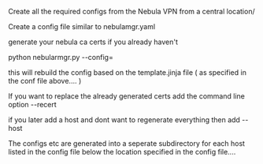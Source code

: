 Create all the required configs from the Nebula VPN from a central location/

Create a config file similar to nebulamgr.yaml

generate your nebula ca certs if you already haven't

python nebularmgr.py --config=<your conf file>

this will rebuild the config based on the template.jinja file ( as specified in the conf file above....   ) 

If you want to replace the already generated certs add the command line option --recert

if you later add a host and dont want to regenerate everything then add --host <hostname> 


The configs etc are generated into a seperate subdirectory for each host listed in the config file below the location specified in the config file....

